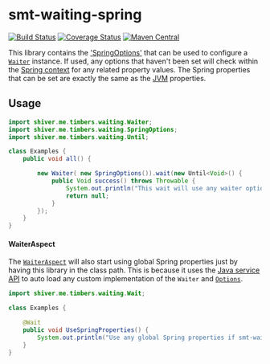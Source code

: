 <!---
Copyright 2015 Karl Bennett

Licensed under the Apache License, Version 2.0 (the "License");
you may not use this file except in compliance with the License.
You may obtain a copy of the License at

    http://www.apache.org/licenses/LICENSE-2.0

Unless required by applicable law or agreed to in writing, software
distributed under the License is distributed on an "AS IS" BASIS,
WITHOUT WARRANTIES OR CONDITIONS OF ANY KIND, either express or implied.
See the License for the specific language governing permissions and
limitations under the License.
-->
smt-waiting-spring
===========
[![Build Status](https://travis-ci.org/shiver-me-timbers/smt-waiting-parent.svg)](https://travis-ci.org/shiver-me-timbers/smt-waiting-parent) [![Coverage Status](https://coveralls.io/repos/shiver-me-timbers/smt-waiting-parent/badge.svg?branch=master&service=github)](https://coveralls.io/github/shiver-me-timbers/smt-waiting-parent?branch=master) [![Maven Central](https://maven-badges.herokuapp.com/maven-central/com.github.shiver-me-timbers/smt-waiting-spring/badge.svg)](https://maven-badges.herokuapp.com/maven-central/com.github.shiver-me-timbers/smt-waiting-spring/)

This library contains the ['SpringOptions'](src/main/java/shiver/me/timbers/waiting/SpringOptions.java) that can be
used to configure a [`Waiter`](../smt-waiting/src/main/java/shiver/me/timbers/waiting/Waiter.java) instance. If used,
any options that haven't been set will check within the
[Spring context](src/main/java/shiver/me/timbers/waiting/SpringPropertyGetter.java) for any related property values. The
Spring properties that can be set are exactly the same as the [JVM](../smt-waiting#properties) properties.

## Usage

```java
import shiver.me.timbers.waiting.Waiter;
import shiver.me.timbers.waiting.SpringOptions;
import shiver.me.timbers.waiting.Until;

class Examples {
    public void all() {

        new Waiter( new SpringOptions()).wait(new Until<Void>() {
            public Void success() throws Throwable {
                System.out.println("This wait will use any waiter options set within the Spring context.");
                return null;
            }
        });
    }
}
```

#### WaiterAspect

The [`WaiterAspect`](../smt-waiting-aspect/src/main/java/shiver/me/timbers/waiting/WaiterAspect.java) will also start
using global Spring properties just by having this library in the class path. This is because it uses the
[Java service API](https://docs.oracle.com/javase/7/docs/api/java/util/ServiceLoader.html) to auto load any custom
implementation of the `Waiter` and [`Options`](../smt-waiting/src/main/java/shiver/me/timbers/waiting/Options.java).

```java
import shiver.me.timbers.waiting.Wait;

class Examples {

    @Wait
    public void UseSpringProperties() {
        System.out.println("Use any global Spring properties if smt-waiting-spring is in the class path.");
    }
}
```